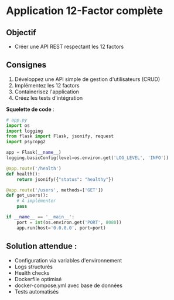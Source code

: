 # Application 12-Factor complète

## Objectif

- Créer une API REST respectant les 12 factors

## Consignes

1. Développez une API simple de gestion d'utilisateurs (CRUD)
2. Implémentez les 12 factors
3. Containerisez l'application
4. Créez les tests d'intégration

**Squelette de code** :
```python
# app.py
import os
import logging
from flask import Flask, jsonify, request
import psycopg2

app = Flask(__name__)
logging.basicConfig(level=os.environ.get('LOG_LEVEL', 'INFO'))

@app.route('/health')
def health():
    return jsonify({"status": "healthy"})

@app.route('/users', methods=['GET'])
def get_users():
    # À implémenter
    pass

if __name__ == '__main__':
    port = int(os.environ.get('PORT', 8080))
    app.run(host='0.0.0.0', port=port)
```

## Solution attendue :
- Configuration via variables d'environnement
- Logs structurés
- Health checks
- Dockerfile optimisé
- docker-compose.yml avec base de données
- Tests automatisés
